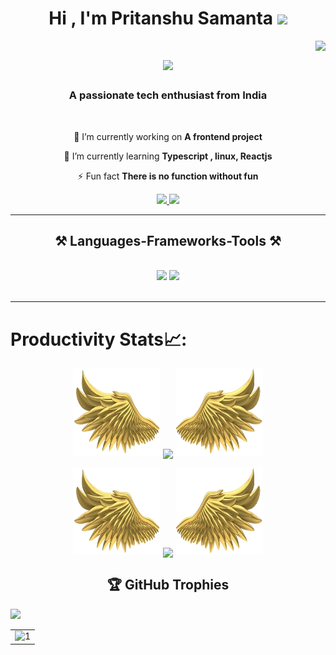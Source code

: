 <!-- ![image](https://developers.giphy.com/branch/master/static/api-512d36c09662682717108a38bbb5c57d.gif) -->
<!-- ![image](https://repository-images.githubusercontent.com/588181932/e36ec678-7984-4cdd-8e4c-a3932772ff8e) -->
<h1 align="center">Hi , I'm Pritanshu Samanta <img src="https://media.giphy.com/media/hvRJCLFzcasrR4ia7z/giphy.gif" width="35"></h1>

<img align="right" src="https://visitor-badge.laobi.icu/badge?page_id=Pritanshu69.Pritanshu69" />
<h1 align="center">
    <img src="https://readme-typing-svg.herokuapp.com/?font=Righteous&size=35&center=true&vCenter=true&width=500&height=70&duration=4000&lines=Hi+There!+👋;+I'm+Pritanshu+Samanta!;+I'm+a+frontend+developer👨‍💻;" />
</h1>
<h3 align="center">A passionate tech enthusiast from India</h3>

<br/>

<div align="center">

🔭 I’m currently working on **A frontend project**

🌱 I’m currently learning **Typescript  , linux, Reactjs**

⚡ Fun fact **There is no function without fun**

</div>

<div align="center"> 
  <a href="mailto:samantaprit1924@gmail.com">
    <img src="https://img.shields.io/badge/Gmail-333333?style=for-the-badge&logo=gmail&logoColor=red" />
  </a>
  <a href="https://www.linkedin.com/in/pritanshu-samanta-956450260/" target="_blank">
    <img src="https://img.shields.io/badge/LinkedIn-0077B5?style=for-the-badge&logo=linkedin&logoColor=white" target="_blank" />
  </a>
  </div>

   <hr/>
 
<h2 align="center">⚒️ Languages-Frameworks-Tools ⚒️</h2>
<br/>
<div align="center">
    <img src="https://skillicons.dev/icons?i=react,html,css,vscode,github,tailwind,git,vite" />
    <img src="https://skillicons.dev/icons?i=python,javascript,firebase,c,linux,cpp,matlab,emotion" /><br>
</div>
<br/>
<hr/>
 

<!-- ![]() -->

</div>

# Productivity Stats📈:

<p align="center">
  <a>
    <img height="140" width="140" src="https://github.com/Anubhavdevv/Anubhavdevv/blob/main/PNG/left.png">
    <img align="center" src="https://github-readme-streak-stats.herokuapp.com/?user=Pritanshu69&theme=dark&hide_border=false"/>
    <img height="140" width="140" src="https://github.com/Anubhavdevv/Anubhavdevv/blob/main/PNG/right.png">
  </a>
</p>

<p align="center">
  <a>
    <img height="140" width="140" src="https://github.com/Anubhavdevv/Anubhavdevv/blob/main/PNG/left.png">
    <img align="center" src="https://github-readme-stats.vercel.app/api/top-langs/?username=Pritanshu69&theme=dark&hide_border=false&include_all_commits=true&count_private=true&layout=compact"/>
    <img height="140" width="140" src="https://github.com/Anubhavdevv/Anubhavdevv/blob/main/PNG/right.png">
  </a>
</p>

<table>
  <tr align="center">
    <td><img src="https://github-profile-summary-cards.vercel.app/api/cards/profile-details?username=Pritanshu69&theme=monokai"  display=block width=100% height=auto  alt="1" ></td>
   </tr> 
<div align="center">

## 🏆 GitHub Trophies

</div>

![](https://github-profile-trophy.vercel.app/?username=Pritanshu69&theme=radical&no-frame=false&no-bg=true&margin-w=4)


